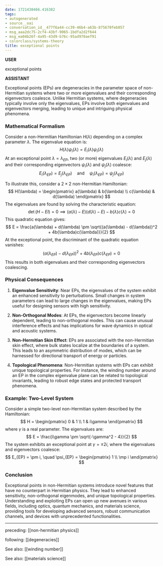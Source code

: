 ```yaml
---
date: 1721430466.416382
tags:
- autogenerated
- source__oai
- conversation_id__477f6a44-cc39-46b4-a63b-875670feb057
- msg_aaa2dc75-2cf4-43bf-9065-1bdfa2d2f644
- msg_ea04b26f-4a95-43d9-b76c-95ad970aef91
- colorclass/systems-theory
title: exceptional points
---
```


**USER**

exceptional points


**ASSISTANT**

Exceptional points (EPs) are degeneracies in the parameter space of non-Hermitian systems where two or more eigenvalues and their corresponding eigenvectors coalesce. Unlike Hermitian systems, where degeneracies typically involve only the eigenvalues, EPs involve both eigenvalues and eigenvectors merging, leading to unique and intriguing physical phenomena.

### Mathematical Formalism

Consider a non-Hermitian Hamiltonian $H(\lambda)$ depending on a complex parameter $\lambda$. The eigenvalue equation is:
$$
H(\lambda) \psi_i(\lambda) = E_i(\lambda) \psi_i(\lambda)
$$
At an exceptional point $\lambda = \lambda_{EP}$, two (or more) eigenvalues $E_i(\lambda)$ and $E_j(\lambda)$ and their corresponding eigenvectors $\psi_i(\lambda)$ and $\psi_j(\lambda)$ coalesce:
$$
E_i(\lambda_{EP}) = E_j(\lambda_{EP}) \quad \text{and} \quad \psi_i(\lambda_{EP}) = \psi_j(\lambda_{EP})
$$

To illustrate this, consider a $2 \times 2$ non-Hermitian Hamiltonian:
$$
H(\lambda) = \begin{pmatrix}
  a(\lambda) & b(\lambda) \\
  c(\lambda) & d(\lambda)
\end{pmatrix}
$$
The eigenvalues are found by solving the characteristic equation:
$$
\det(H - E I) = 0 \implies (a(\lambda) - E)(d(\lambda) - E) - b(\lambda)c(\lambda) = 0
$$
This quadratic equation gives:
$$
E = \frac{a(\lambda) + d(\lambda) \pm \sqrt{(a(\lambda) - d(\lambda))^2 + 4b(\lambda)c(\lambda)}}{2}
$$
At the exceptional point, the discriminant of the quadratic equation vanishes:
$$
(a(\lambda_{EP}) - d(\lambda_{EP}))^2 + 4b(\lambda_{EP})c(\lambda_{EP}) = 0
$$
This results in both eigenvalues and their corresponding eigenvectors coalescing.

### Physical Consequences

1. **Eigenvalue Sensitivity**:
   Near EPs, the eigenvalues of the system exhibit an enhanced sensitivity to perturbations. Small changes in system parameters can lead to large changes in the eigenvalues, making EPs useful for designing sensors with high sensitivity.

2. **Non-Orthogonal Modes**:
   At EPs, the eigenvectors become linearly dependent, leading to non-orthogonal modes. This can cause unusual interference effects and has implications for wave dynamics in optical and acoustic systems.

3. **Non-Hermitian Skin Effect**:
   EPs are associated with the non-Hermitian skin effect, where bulk states localize at the boundaries of a system. This leads to an asymmetric distribution of modes, which can be harnessed for directional transport of energy or particles.

4. **Topological Phenomena**:
   Non-Hermitian systems with EPs can exhibit unique topological properties. For instance, the winding number around an EP in the complex eigenvalue plane can be related to topological invariants, leading to robust edge states and protected transport phenomena.

### Example: Two-Level System

Consider a simple two-level non-Hermitian system described by the Hamiltonian:
$$
H = \begin{pmatrix}
  0 & 1 \\
  1 & i\gamma
\end{pmatrix}
$$
where $\gamma$ is a real parameter. The eigenvalues are:
$$
E = \frac{i\gamma \pm \sqrt{-\gamma^2 - 4}}{2}
$$
The system exhibits an exceptional point at $\gamma = \pm 2i$, where the eigenvalues and eigenvectors coalesce:
$$
E_{EP} = \pm i, \quad \psi_{EP} = \begin{pmatrix} 1 \\ \mp i \end{pmatrix}
$$

### Conclusion

Exceptional points in non-Hermitian systems introduce novel features that have no counterpart in Hermitian physics. They lead to enhanced sensitivity, non-orthogonal eigenmodes, and unique topological properties. Understanding and exploiting EPs can open up new avenues in various fields, including optics, quantum mechanics, and materials science, providing tools for developing advanced sensors, robust communication channels, and devices with unprecedented functionalities.


---

preceding: [[non-hermitian physics]]  


following: [[degeneracies]]

See also: [[winding number]]


See also: [[materials science]]